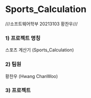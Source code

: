 # Sports_Calculation
///소프트웨어학부 20213103 황찬우///

### 1) 프로젝트 명칭
스포츠 계산기 (Sports_Calculation)

### 2) 팀원
황찬우 (Hwang ChanWoo)

### 3) 프로젝트 
